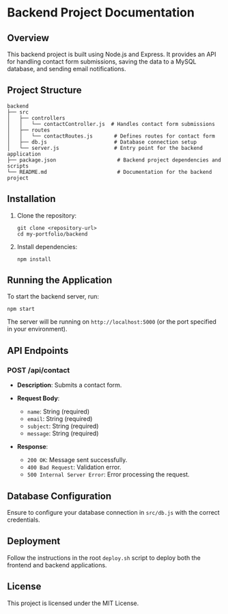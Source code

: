 # Backend Project Documentation

## Overview
This backend project is built using Node.js and Express. It provides an API for handling contact form submissions, saving the data to a MySQL database, and sending email notifications.

## Project Structure
```
backend
├── src
│   ├── controllers
│   │   └── contactController.js  # Handles contact form submissions
│   ├── routes
│   │   └── contactRoutes.js       # Defines routes for contact form
│   ├── db.js                      # Database connection setup
│   └── server.js                  # Entry point for the backend application
├── package.json                    # Backend project dependencies and scripts
└── README.md                       # Documentation for the backend project
```

## Installation
1. Clone the repository:
   ```
   git clone <repository-url>
   cd my-portfolio/backend
   ```

2. Install dependencies:
   ```
   npm install
   ```

## Running the Application
To start the backend server, run:
```
npm start
```
The server will be running on `http://localhost:5000` (or the port specified in your environment).

## API Endpoints
### POST /api/contact
- **Description**: Submits a contact form.
- **Request Body**:
  - `name`: String (required)
  - `email`: String (required)
  - `subject`: String (required)
  - `message`: String (required)

- **Response**:
  - `200 OK`: Message sent successfully.
  - `400 Bad Request`: Validation error.
  - `500 Internal Server Error`: Error processing the request.

## Database Configuration
Ensure to configure your database connection in `src/db.js` with the correct credentials.

## Deployment
Follow the instructions in the root `deploy.sh` script to deploy both the frontend and backend applications.

## License
This project is licensed under the MIT License.